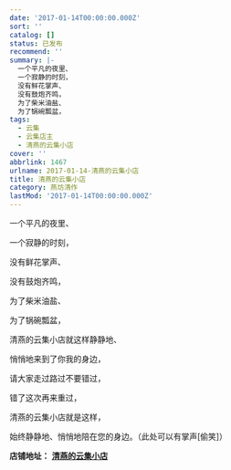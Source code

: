 ```yaml
---
date: '2017-01-14T00:00:00.000Z'
sort: ''
catalog: []
status: 已发布
recommend: ''
summary: |-
  一个平凡的夜里、
  一个寂静的时刻，
  没有鲜花掌声、
  没有鼓炮齐鸣，
  为了柴米油盐、
  为了锅碗瓢盆，
tags:
  - 云集
  - 云集店主
  - 清燕的云集小店
cover: ''
abbrlink: 1467
urlname: 2017-01-14-清燕的云集小店
title: 清燕的云集小店
category: 燕坊清作
lastMod: '2017-01-14T00:00:00.000Z'
---
```


一个平凡的夜里、


一个寂静的时刻，


没有鲜花掌声、


没有鼓炮齐鸣，


为了柴米油盐、


为了锅碗瓢盆，


清燕的云集小店就这样静静地、


悄悄地来到了你我的身边，


请大家走过路过不要错过，


错了这次再来重过，


清燕的云集小店就是这样，


始终静静地、悄悄地陪在您的身边。（此处可以有掌声[偷笑]）


**店铺地址：** [**清燕的云集小店**](http://m.yunjiweidian.com/yunjibuyer/getshop.xhtml?shopId=945924)

